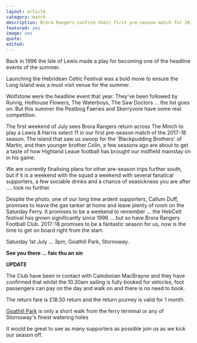 ```yaml
---
layout: article
category: match
description: Brora Rangers confirm their first pre-season match for 2017-18 with a trip across the Minch to meet a Lewis & Harris select
featured: yes
image: yes
quote:
edited:
---
```

Back in 1996 the Isle of Lewis made a play for becoming one of the headline events of the summer.

Launching the Hebridean Celtic Festival was a bold move to ensure the Long Island was a must visit venue for the summer.

Wolfstone were the headline event that year. They've been followed by Runrig, Hothouse Flowers, The Waterboys, The Saw Doctors ... the list goes on. But this summer the Peatbog Faeries and Skerryvore have some real competition.

The first weekend of July sees Brora Rangers return across The Minch to play a Lewis & Harris select 11 in our first pre-season match of the 2017-18 season. The island that saw us swoop for the 'Blackpudding Brothers' of Martin, and then younger brother Colin, a few seasons ago are about to get a taste of how Highland Leaue football has brought our midfield mainstay on in his game.

We are currently finalising plans for other pre-season trips further south, but if it is a weekend with the squad a weekend with several fanatical supporters, a few sociable drinks and a chance of seasickness you are after .... look no further.

Despite the photo, one of our long time ardent supporters, Callum Duff, promises to leave the gas tanker at home and leave plenty of room on the Saturday Ferry. It promises to be a weekend to remember ... the HebCelt festival has grown significantly since 1996 ... but so have Brora Rangers Football Club. 2017-18 promises to be a fantastic season for us, now is the time to get on board right from the start.

Saturday 1st July ... 3pm, Goathill Park, Stornoway.

**See you there ... faic thu an sin**

**UPDATE**

The Club have been in contact with Caledonian MacBrayne and they have confirmed that whilst the 10.30am sailing is fully booked for vehicles, foot passengers can pay on the day and walk on and there is no need to book.

The return fare is £18.50 return and the return journey is valid for 1 month.

[Goathill Park](https://www.google.co.uk/maps/dir/Stornoway+Lewis+Ferry+Terminal,+Stornoway/Goathill+Park,+Stornoway/@58.2102284,-6.3854426,16z/data=!3m1!4b1!4m14!4m13!1m5!1m1!1s0x488df7d37c0f8b97:0xdb150b1948f2184f!2m2!1d-6.387208!2d58.206131!1m5!1m1!1s0x48920827e8278029:0x2e12610b0b96678!2m2!1d-6.374949!2d58.214214!3e2) is only a short walk from the ferry terminal or any of Stornoway's finest watering holes

It would be great to see as many supporters as possible join us as we kick our season off.
